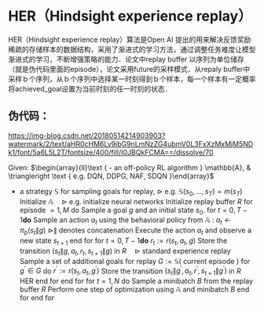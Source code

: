 # HER（Hindsight experience replay）

HER（Hindsight experience replay）算法是Open AI 提出的用来解决反馈奖励稀疏的存储样本的数据结构，采用了渐进式的学习方法，通过调整任务难度让模型渐进式的学习，不断增强策略的能力．论文中replay buffer 以序列为单位储存（就是伪代码里面的episode），论文采用future的采样模式．从repaly buffer中采样ｂ个序列，从ｂ个序列中选择某一时刻得到ｂ个样本，每一个样本有一定概率将achieved_goal设置为当前时刻的任一时刻的状态．

## 伪代码：

https://img-blog.csdn.net/20180514214903903?watermark/2/text/aHR0cHM6Ly9ibG9nLmNzZG4ubmV0L3FxXzMxMjM5NDk1/font/5a6L5L2T/fontsize/400/fill/I0JBQkFCMA==/dissolve/70

Given:
$\begin{array}{ll}\text { - an off-policy RL algorithm } \mathbb{A}, & \triangleright \text { e.g. DQN, DDPG, NAF, SDQN }\end{array}$
- a strategy $\mathbb{S}$ for sampling goals for replay, $\triangleright$ e.g. $\mathbb{S}\left(s_{0}, \ldots, s_{T}\right)=m\left(s_{T}\right)$
Initialize $\mathbb{A} \quad \triangleright$ e.g. initialize neural networks Initialize replay buffer $R$ for episode $=1, M$ do Sample a goal $g$ and an initial state $s_{0}$. for $t=0, T-1 \mathbf{d o}$
Sample an action $a_{t}$ using the behavioral policy from $\mathbb{A}$ :
$a_{t} \leftarrow \pi_{b}\left(s_{t} \| g\right)$
$\triangleright \|$ denotes concatenation Execute the action $a_{t}$ and observe a new state $s_{t+1}$ end for for $t=0, T-1 \mathbf{d o}$
$r_{t}:=r\left(s_{t}, a_{t}, g\right)$
Store the transition $\left(s_{t}\left\|g, a_{t}, r_{t}, s_{t+1}\right\| g\right)$ in $R \quad \triangleright$ standard experience replay Sample a set of additional goals for replay $G:=\mathbb{S}($ current episode $)$ for $g^{\prime} \in G$ do
$r^{\prime}:=r\left(s_{t}, a_{t}, g^{\prime}\right)$
Store the transition $\left(s_{t}\left\|g^{\prime}, a_{t}, r^{\prime}, s_{t+1}\right\| g^{\prime}\right)$ in $R$
HER end for end for for $t=1, N$ do Sample a minibatch $B$ from the replay buffer $R$ Perform one step of optimization using $\mathbb{A}$ and minibatch $B$ end for end for
